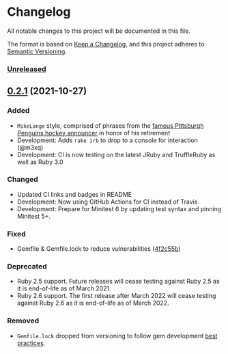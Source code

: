 # Changelog

All notable changes to this project will be documented in this file.

The format is based on [Keep a Changelog](https://keepachangelog.com/en/1.0.0/),
and this project adheres to [Semantic Versioning](https://semver.org/spec/v2.0.0.html).

### [Unreleased](https://www.github.com/colindean/fillertext/compare/v0.2.1...master)

## [0.2.1](https://www.github.com/colindean/fillertext/compare/v0.2.0...v0.2.1) (2021-10-27)

### Added

* `MikeLange` style, comprised of phrases from the [famous Pittsburgh Penguins hockey announcer](https://en.wikipedia.org/wiki/Mike_Lange) in honor of his retirement
* Development: Adds `rake irb` to drop to a console for interaction (@m3xq)
* Development: CI is now testing on the latest JRuby and TruffleRuby as well as Ruby 3.0

### Changed

* Updated CI links and badges in README
* Development: Now using GitHub Actions for CI instead of Travis
* Development: Prepare for Minitest 6 by updating test syntax and pinning Minitest 5+.

### Fixed

* Gemfile & Gemfile.lock to reduce vulnerabilities ([4f2c55b](https://www.github.com/colindean/fillertext/commit/4f2c55b29868d8e9ea174e53508d17167a36c3d7))

### Deprecated

* Ruby 2.5 support. Future releases will cease testing against Ruby 2.5 as it is end-of-life as of March 2021.
* Ruby 2.6 support. The first release after March 2022 will cease testing against Ruby 2.6 as it is end-of-life as of March 2022.

### Removed

* `Gemfile.lock` dropped from versioning to follow gem development [best practices](https://yehudakatz.com/2010/12/16/clarifying-the-roles-of-the-gemspec-and-gemfile/).
